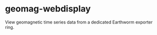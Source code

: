 geomag-webdisplay
=================

View geomagnetic time series data from a dedicated Earthworm exporter ring.
